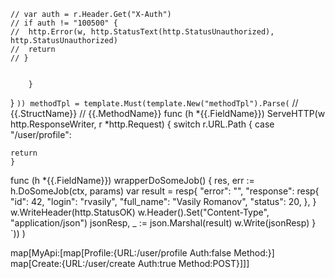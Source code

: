 	// var auth = r.Header.Get("X-Auth")
	// if auth != "100500" {
	// 	http.Error(w, http.StatusText(http.StatusUnauthorized), http.StatusUnauthorized)
	// 	return
	// }


		}
}
`))
	methodTpl = template.Must(template.New("methodTpl").Parse(`
// {{.StructName}}
// {{.MethodName}}
func (h *{{.FieldName}}) ServeHTTP(w http.ResponseWriter, r *http.Request) {
switch r.URL.Path {
	case "/user/profile":


	return
	}

func (h *{{.FieldName}}) wrapperDoSomeJob() {
	res, err := h.DoSomeJob(ctx, params)
	var result = resp{
		"error": "",
		"response": resp{
			"id":        42,
			"login":     "rvasily",
			"full_name": "Vasily Romanov",
			"status":    20,
		},
	}
w.WriteHeader(http.StatusOK)
w.Header().Set("Content-Type", "application/json")
jsonResp, _ := json.Marshal(result)
w.Write(jsonResp)
}
`))
)

map[MyApi:[map[Profile:{URL:/user/profile Auth:false Method:}] map[Create:{URL:/user/create Auth:true Method:POST}]]]